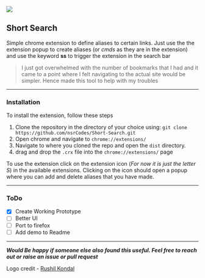 ![](src/images/ss_128.png)
## Short Search 

Simple chrome extension to define aliases to certain links. Just use the the extension popup to create aliases (or _cmds_ as they are in the extension) and use the keyword **ss** to trigger the extension in the search bar

> I just got overwhelmed with the number of bookmarks that I had and it came to a point where I felt navigating to the actual site would be simpler. Hence made this tool to help with my troubles

---

### Installation
To install the extension, follow these steps

1. Clone the repository in the directory of your choice using: `git clone https://github.com/nsrCodes/Short-Search.git`
2. Open chrome and navigate to `chrome://extensions/`
3. Navigate to where you cloned the repo and open the `dist` directory. 
4. drag and drop the `.crx` file into the  `chrome://extensions/` page

To use the extension click on the extension icon (_For now it is just the letter S_) in the available extensions. Clicking on the icon should open a popup where you can add and delete aliases that you have made.

---

### ToDo

- [x] Create Working Prototype
- [ ] Better UI
- [ ] Port to firefox
- [ ] Add demo to Readme

---
_**Would Be happy if someone else also found this useful. Feel free to reach out or raise an issue or pull request**_

Logo credit - [Rushil Kondal](https://github.com/rushilkoundal)
